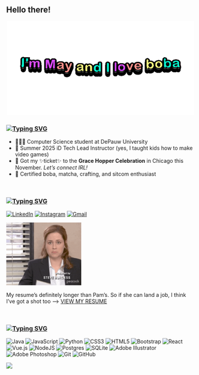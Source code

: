 ## Hello there!

<div align="center">
  <img height="250" src="./assets/2025-10-20-I-m-May-and-I-love-boba (1).gif" alt="do you like my fun title? there's more...">
</div>
<!-- 
[![Typing SVG](https://readme-typing-svg.demolab.com?font=Jersey+25&size=30&duration=4800&pause=500&color=FFFFFF&background=FF2BF500&width=435&lines=Hi%2C+I'm+May+Bui+and+I+love+boba%F0%9F%A7%8B)](https://git.io/typing-svg) -->

### [![Typing SVG](https://readme-typing-svg.demolab.com?font=Jersey+25&size=28&duration=4500&pause=500&color=21F7A6&width=435&lines=%E2%9C%A8+About+me)](https://git.io/typing-svg)
- 👩🏻‍💻 Computer Science student at DePauw University
- 🐰 Summer 2025 iD Tech Lead Instructor (yes, I taught kids how to make video games)
- 🎫 Got my ✨ticket✨ to the **Grace Hopper Celebration** in Chicago this November. *Let’s connect IRL!*
- 🧋 Certified boba, matcha, crafting, and sitcom enthusiast

<br>

### [![Typing SVG](https://readme-typing-svg.demolab.com?font=Jersey+25&size=28&duration=4500&pause=500&color=E725F7&width=435&lines=%F0%9F%94%97+Let's+Connect)](https://git.io/typing-svg)
  
[![LinkedIn](https://custom-icon-badges.demolab.com/badge/LinkedIn-0A66C2?logo=linkedin-white&logoColor=fff)](https://linkedin.com/in/mayxbui)
[![Instagram](https://img.shields.io/badge/Instagram-%23E4405F.svg?logo=Instagram&logoColor=white)](https://instagram.com/mayxbui) 
[![Gmail](https://img.shields.io/badge/Gmail-D14836?logo=gmail&logoColor=white)](mailto:mayxbui@gmail.com)
<br>

<img width="200" src="./assets/Season 9 Nbc GIF by The Office.gif" alt="Pwease Hire Me!">

My resume’s definitely longer than Pam’s. So if she can land a job, I think I’ve got a shot too --> [VIEW MY RESUME](https://drive.google.com/file/d/1CqYER3IvwnxJnMYUa6accHzkVzalF42K/view?usp=sharing) 

<br>

### [![Typing SVG](https://readme-typing-svg.demolab.com?font=Jersey+25&size=28&duration=4500&pause=500&color=F7E978&width=435&lines=%F0%9F%A7%B0+My+Toolbox)](https://git.io/typing-svg)
![Java](https://img.shields.io/badge/java-%23ED8B00.svg?style=for-the-badge&logo=openjdk&logoColor=white) ![JavaScript](https://img.shields.io/badge/javascript-%23323330.svg?style=for-the-badge&logo=javascript&logoColor=%23F7DF1E) ![Python](https://img.shields.io/badge/python-3670A0?style=for-the-badge&logo=python&logoColor=ffdd54) ![CSS3](https://img.shields.io/badge/css3-%231572B6.svg?style=for-the-badge&logo=css3&logoColor=white) ![HTML5](https://img.shields.io/badge/html5-%23E34F26.svg?style=for-the-badge&logo=html5&logoColor=white) ![Bootstrap](https://img.shields.io/badge/bootstrap-%238511FA.svg?style=for-the-badge&logo=bootstrap&logoColor=white) ![React](https://img.shields.io/badge/react-%2320232a.svg?style=for-the-badge&logo=react&logoColor=%2361DAFB) ![Vue.js](https://img.shields.io/badge/vue.js-%2335495e.svg?style=for-the-badge&logo=vuedotjs&logoColor=%234FC08D) ![NodeJS](https://img.shields.io/badge/node.js-6DA55F?style=for-the-badge&logo=node.js&logoColor=white) ![Postgres](https://img.shields.io/badge/postgres-%23316192.svg?style=for-the-badge&logo=postgresql&logoColor=white) ![SQLite](https://img.shields.io/badge/sqlite-%2307405e.svg?style=for-the-badge&logo=sqlite&logoColor=white) ![Adobe Illustrator](https://img.shields.io/badge/adobe%20illustrator-%23FF9A00.svg?style=for-the-badge&logo=adobe%20illustrator&logoColor=white) ![Adobe Photoshop](https://img.shields.io/badge/adobe%20photoshop-%2331A8FF.svg?style=for-the-badge&logo=adobe%20photoshop&logoColor=white) ![Git](https://img.shields.io/badge/git-%23F05033.svg?style=for-the-badge&logo=git&logoColor=white) ![GitHub](https://img.shields.io/badge/github-%23121011.svg?style=for-the-badge&logo=github&logoColor=white)


[![](https://visitcount.itsvg.in/api?id=mayxbui&icon=4&color=5)](https://visitcount.itsvg.in)

<!-- Proudly created with GPRM ( https://gprm.itsvg.in ) -->
